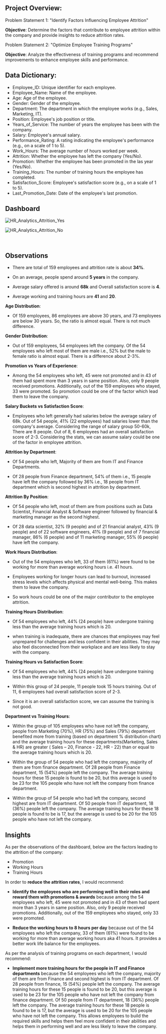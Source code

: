 ## Project Overview:

Problem Statement 1: "Identify Factors Influencing Employee Attrition"

**Objective**: Determine the factors that contribute to employee attrition within the company and
provide insights to reduce attrition rates.

Problem Statement 2: "Optimize Employee Training Programs"

**Objective**: Analyze the effectiveness of training programs and recommend improvements to enhance employee skills and performance.


## Data Dictionary:

* Employee_ID: Unique identifier for each employee. 
* Employee_Name: Name of the employee.
* Age: Age of the employee. 
* Gender: Gender of the employee. 
* Department: The department in which the employee works (e.g.,  Sales, Marketing, IT). 
* Position: Employee's job position or title. 
* Years_of_Service: The number of years the employee has been with  the company. 
* Salary: Employee's annual salary. 
* Performance_Rating: A rating indicating the employee's performance (e.g., on a scale of 1 to 5). 
* Work_Hours: The average number of hours worked per week.
* Attrition: Whether the employee has left the company (Yes/No).
* Promotion: Whether the employee has been promoted in the las year (Yes/No). 
* Training_Hours: The number of training hours the employee has completed. 
* Satisfaction_Score: Employee's satisfaction score (e.g., on a scale of 1 to 5).
* Last_Promotion_Date: Date of the employee's last promotion.

## Dashboard

![HR_Analytics_Attrition_Yes](https://github.com/prajivinn/Employee_Attrition_PowerBi/assets/108303914/24dc6159-e9e8-46c6-ad44-24f45bdf55ab)


![HR_Analytics_Attrition_No](https://github.com/prajivinn/Employee_Attrition_PowerBi/assets/108303914/04451d97-5926-4909-b363-8a1de006c5d1)

<br>

## Observations

*	There are total of 159 employees and attrition rate is about **34%**.
  
*	On an average, people spend around **5 years** in the company.
  
*	Average salary offered is around **68k** and Overall satisfaction score is **4**.
  
*	Average working and training hours are **41** and **20**.

**Age Distribution**:

* Of 159 employees, 86 employees are above 30 years, and 73 employees are below 30 years. So, the ratio is almost equal. There is not much difference.

**Gender Distribution**:

* Out of 159 employees, 54 employees left the company. Of the 54 employees who left most of them are male i.e., 52% but the male to female ratio is almost equal. There is a difference about 2-3%.

**Promotion vs Years of Experience**:

*	Among the 54 employees who left, 45 were not promoted and in 43 of them had spent more than 3 years in same position. Also, only 9 people received promotions. Additionally, out of the 159 employees who stayed, 33 were promoted. So promotion could be one of the factor which lead them to leave the company.

**Salary Buckets vs Satisfaction Score**:

*	Employees who left generally had salaries below the average salary of 68k. Out of 54 people, 41% (22 employees) had salaries lower than the company's average. Considering the range of salary group 50-60k, There are 8 people. Out of 8, 6 employees had an overall satisfaction score of 2-3. Considering the stats, we can assume salary could be one of the factor in employee attrition.

**Attrition by Department**:

*	Of 54 people who left, Majority of them are from IT and Finance Departments.
  
*	Of 28 people from Finance department, 54% of them i.e., 15 people have left the company followed by 36% i.e., 18 people from IT department which is second highest in attrition by department.

**Attrition By Position**:

*	Of 54 people who left, most of them are from positions such as Data Scientist, Financial Analyst & Software engineer followed by financial & marketing manager as the second highest.
  
*	Of 28 data scientist, 32% (9 people) and of 21 financial analyst, 43% (9 people) and of 22 software engineers, 41% (9 people) and of 7 financial manager, 86% (6 people) and of 11 marketing manager, 55% (6 people) have left the company.


**Work Hours Distribution**:

*	Out of the 54 employees who left, 33 of them (61%) were found to be working for more than average working hours i.e. 41 hours.
  
*	Employees working  for longer hours can lead to burnout, increased stress levels which affects physical and mental well-being. This makes them to leave the company.
  
*	So work hours could be one of the major contributor to the employee attrition.

**Training Hours Distribution**:

*	Of 54 employees who left, 44% (24 people) have undergone training less than the average training hours which is 20.
  
*	when training is inadequate, there are chances that employees may feel unprepared for challenges and less confident in their abilities. They may also feel disconnected from their workplace and are less likely to stay with the company.

**Training Hours vs Satisfaction Score**:

*	Of 54 employees who left, 44% (24 people) have undergone training less than the average training hours which is 20.
  
*	Within this group of 24 people, 11 people took 15 hours training. Out of 11, 6 employees had overall satisfaction score of 2-3.
  
*	Since it is an overall satisfaction score, we can assume the training is not good. 

**Department vs Training Hours**:

*	Within the group of 105 employees who have not left the company, people from Marketing (70%), HR (75%) and Sales (79%) department benefited more from training (based on department % distribution chart) and the average training hours for these departments(Marketing, Sales & HR) are greater ( Sales – 20, Finance - 22, HR - 22) than or equal to the average training hours which is 20.
  
*	Within the group of 54 people who had left the company, majority of them are from finance department. Of 28 people from Finance department, 15 (54%) people left the company. The average training hours for these 15 people is found to be 20, but this average is used to be 23 for the 105 people who have not left the company from finance department.
  
*	Within the group of 54 people who had left the company, second highest are from IT department. Of 50 people from IT department, 18 (36%) people left the company. The average training hours for these 18 people is found to be is 17, but the average is used to be 20 for the 105 people who have not left the company.

## Insights 

As per the observations of the dashboard, below are the factors leading to the attrition of the company:

*	Promotion
*	Working Hours
*	Training Hours

In order to **reduce the attrition rates**, I would recommend:

*	**Identify the employees who are performing well in their roles and reward them with promotions & awards** because among the 54 employees who left, 45 were not promoted and in 43 of them had spent more than 3 years in same position. Also, only 9 people received promotions. Additionally, out of the 159 employees who stayed, only 33 were promoted.

*	**Reduce the working hours to 8 hours per day** because out of the 54 employees who left the company, 33 of them (61%) were found to be working for more than average working hours aka 41 hours. It provides a better work life balance for the employees.

As per the analysis of training programs on each department, I would recommend:

*	**Implement more training hours for the people in IT and Finance departments** because the 54 employees who left the company, majority of them are from Finance and second highest is from IT department. Of 28 people from finance, 15 (54%) people left the company. The average training hours for these 15 people is found to be 20, but this average is used to be 23 for the 105 people who have not left the company from finance department. Of 50 people from IT department, 18 (36%) people left the company. The average training hours for these 18 people is found to be is 17, but the average is used to be 20 for the 105 people who have not left the company. This allows employees to build the required skills and helps them feel more confident in their abilities and helps them in performing well and are less likely to leave the company.

  









